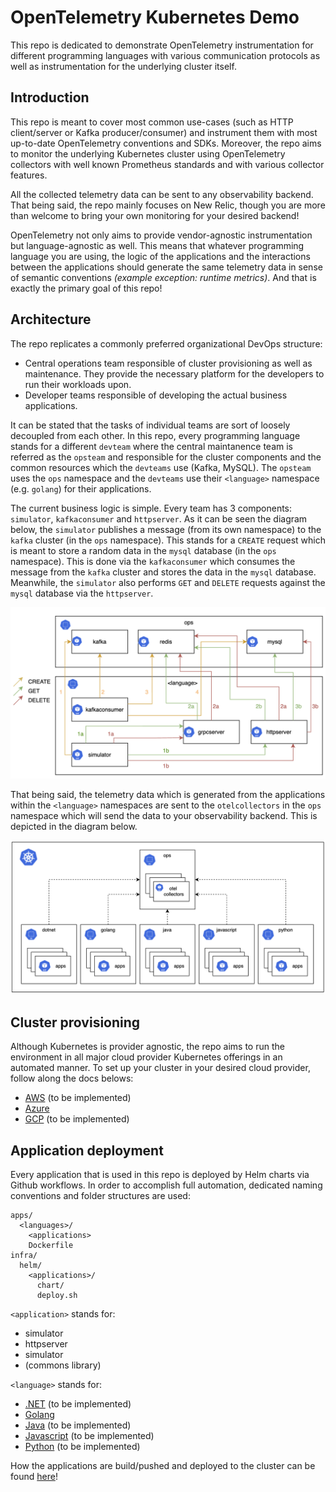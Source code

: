 # OpenTelemetry Kubernetes Demo

This repo is dedicated to demonstrate OpenTelemetry instrumentation for different programming languages with various communication protocols as well as instrumentation for the underlying cluster itself.

## Introduction

This repo is meant to cover most common use-cases (such as HTTP client/server or Kafka producer/consumer) and instrument them with most up-to-date OpenTelemetry conventions and SDKs. Moreover, the repo aims to monitor the underlying Kubernetes cluster using OpenTelemetry collectors with well known Prometheus standards and with various collector features.

All the collected telemetry data can be sent to any observability backend. That being said, the repo mainly focuses on New Relic, though you are more than welcome to bring your own monitoring for your desired backend!

OpenTelemetry not only aims to provide vendor-agnostic instrumentation but language-agnostic as well. This means that whatever programming language you are using, the logic of the applications and the interactions between the applications should generate the same telemetry data in sense of semantic conventions _(example exception: runtime metrics)_. And that is exactly the primary goal of this repo!

## Architecture

The repo replicates a commonly preferred organizational DevOps structure:

- Central operations team responsible of cluster provisioning as well as maintenance. They provide the necessary platform for the developers to run their workloads upon.
- Developer teams responsible of developing the actual business applications.

It can be stated that the tasks of individual teams are sort of loosely decoupled from each other. In this repo, every programming language stands for a different `devteam` where the central maintanence team is referred as the `opsteam` and responsible for the cluster components and the common resources which the `devteams` use (Kafka, MySQL). The `opsteam` uses the `ops` namespace and the `devteams` use their `<language>` namespace (e.g. `golang`) for their applications.

The current business logic is simple. Every team has 3 components: `simulator`, `kafkaconsumer` and `httpserver`. As it can be seen the diagram below, the `simulator` publishes a message (from its own namespace) to the `kafka` cluster (in the `ops` namespace). This stands for a `CREATE` request which is meant to store a random data in the `mysql` database (in the `ops` namespace). This is done via the `kafkaconsumer` which consumes the message from the `kafka` cluster and stores the data in the `mysql` database. Meanwhile, the `simulator` also performs `GET` and `DELETE` requests against the `mysql` database via the `httpserver`.

![Application Architecture](./media/application_architecture.png)

That being said, the telemetry data which is generated from the applications within the `<language>` namespaces are sent to the `otelcollectors` in the `ops` namespace which will send the data to your observability backend. This is depicted in the diagram below.

![Telemetry Architecture](./media/telemetry_architecture.png)

## Cluster provisioning

Although Kubernetes is provider agnostic, the repo aims to run the environment in all major cloud provider Kubernetes offerings in an automated manner. To set up your cluster in your desired cloud provider, follow along the docs belows:

- [AWS](./infra/cluster/aws/) (to be implemented)
- [Azure](./infra/cluster/azure/)
- [GCP](./infra/cluster/gcp/) (to be implemented)

## Application deployment

Every application that is used in this repo is deployed by Helm charts via Github workflows. In order to accomplish full automation, dedicated naming conventions and folder structures are used:

```
apps/
  <languages>/
    <applications>
    Dockerfile
infra/
  helm/
    <applications>/
      chart/
      deploy.sh
```

`<application>` stands for:

- simulator
- httpserver
- simulator
- (commons library)

`<language>` stands for:

- [.NET](./apps/dotnet/) (to be implemented)
- [Golang](./apps/golang/)
- [Java](./apps/java/) (to be implemented)
- [Javascript](./apps/javascript/) (to be implemented)
- [Python](./apps/python/) (to be implemented)

How the applications are build/pushed and deployed to the cluster can be found [here](/infra/helm/README.md)!